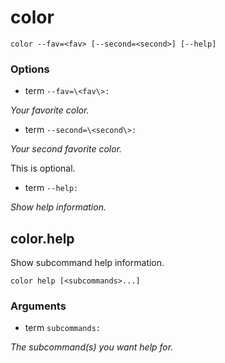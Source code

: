 # color

<!-- Generated by swift-argument-parser -->

```
color --fav=<fav> [--second=<second>] [--help]
```

### Options

- term `--fav=\<fav\>:`

*Your favorite color.*


- term `--second=\<second\>:`

*Your second favorite color.*

This is optional.


- term `--help:`

*Show help information.*


## color.help

Show subcommand help information.

```
color help [<subcommands>...]
```

### Arguments

- term `subcommands:`

*The subcommand(s) you want help for.*
